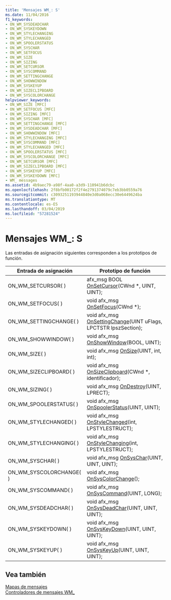 ```yaml
---
title: 'Mensajes WM_: S'
ms.date: 11/04/2016
f1_keywords:
- ON_WM_SYSDEADCHAR
- ON_WM_SYSKEYDOWN
- ON_WM_STYLECHANGING
- ON_WM_STYLECHANGED
- ON_WM_SPOOLERSTATUS
- ON_WM_SYSCHAR
- ON_WM_SETFOCUS
- ON_WM_SIZE
- ON_WM_SIZING
- ON_WM_SETCURSOR
- ON_WM_SYSCOMMAND
- ON_WM_SETTINGCHANGE
- ON_WM_SHOWWINDOW
- ON_WM_SYSKEYUP
- ON_WM_SIZECLIPBOARD
- ON_WM_SYSCOLORCHANGE
helpviewer_keywords:
- ON_WM_SIZE [MFC]
- ON_WM_SETFOCUS [MFC]
- ON_WM_SIZING [MFC]
- ON_WM_SYSCHAR [MFC]
- ON_WM_SETTINGCHANGE [MFC]
- ON_WM_SYSDEADCHAR [MFC]
- ON_WM_SHOWWINDOW [MFC]
- ON_WM_STYLECHANGING [MFC]
- ON_WM_SYSCOMMAND [MFC]
- ON_WM_STYLECHANGED [MFC]
- ON_WM_SPOOLERSTATUS [MFC]
- ON_WM_SYSCOLORCHANGE [MFC]
- ON_WM_SETCURSOR [MFC]
- ON_WM_SIZECLIPBOARD [MFC]
- ON_WM_SYSKEYUP [MFC]
- ON_WM_SYSKEYDOWN [MFC]
- WM_ messages
ms.assetid: 4b9aec79-a98f-4aa0-a3d9-110941b6dcbc
ms.openlocfilehash: 2f8bfb00172f2f4e2791374079c7eb3bb0559a76
ms.sourcegitcommit: c3093251193944840e3d0a068ecc30e6449624ba
ms.translationtype: MT
ms.contentlocale: es-ES
ms.lasthandoff: 03/04/2019
ms.locfileid: "57281524"
---
```

# <a name="wm-messages-s"></a>Mensajes WM_: S

Las entradas de asignación siguientes corresponden a los prototipos de función.

|Entrada de asignación|Prototipo de función|
|---------------|------------------------|
|ON_WM_SETCURSOR( )|afx_msg BOOL [OnSetCursor](../../mfc/reference/cwnd-class.md#onsetcursor)(CWnd *, UINT, UINT);|
|ON_WM_SETFOCUS( )|void afx_msg [OnSetFocus](../../mfc/reference/cwnd-class.md#onsetfocus)(CWnd *);|
|ON_WM_SETTINGCHANGE( )|void afx_msg [OnSettingChange](../../mfc/reference/cwnd-class.md#onsettingchange)(UINT uFlags, LPCTSTR lpszSection);|
|ON_WM_SHOWWINDOW( )|void afx_msg [OnShowWindow](../../mfc/reference/cwnd-class.md#onshowwindow)(BOOL, UINT);|
|ON_WM_SIZE( )|void afx_msg [OnSize](../../mfc/reference/cwnd-class.md#onsize)(UINT, int, int);|
|ON_WM_SIZECLIPBOARD( )|void afx_msg [OnSizeClipboard](../../mfc/reference/cwnd-class.md#onsizeclipboard)(CWnd *, identificador);|
|ON_WM_SIZING( )|void afx_msg [OnDestroy](../../mfc/reference/cwnd-class.md#onsizing)(UINT, LPRECT);|
|ON_WM_SPOOLERSTATUS( )|void afx_msg [OnSpoolerStatus](../../mfc/reference/cwnd-class.md#onspoolerstatus)(UINT, UINT);|
|ON_WM_STYLECHANGED( )|void afx_msg [OnStyleChanged](../../mfc/reference/cwnd-class.md#onstylechanged)(int, LPSTYLESTRUCT);|
|ON_WM_STYLECHANGING( )|void afx_msg [OnStyleChanging](../../mfc/reference/cwnd-class.md#onstylechanging)(int, LPSTYLESTRUCT);|
|ON_WM_SYSCHAR( )|void afx_msg [OnSysChar](../../mfc/reference/cwnd-class.md#onsyschar)(UINT, UINT, UINT);|
|ON_WM_SYSCOLORCHANGE( )|void afx_msg [OnSysColorChange](../../mfc/reference/cwnd-class.md#onsyscolorchange)();|
|ON_WM_SYSCOMMAND( )|void afx_msg [OnSysCommand](../../mfc/reference/cwnd-class.md#onsyscommand)(UINT, LONG);|
|ON_WM_SYSDEADCHAR( )|void afx_msg [OnSysDeadChar](../../mfc/reference/cwnd-class.md#onsysdeadchar)(UINT, UINT, UINT);|
|ON_WM_SYSKEYDOWN( )|void afx_msg [OnSysKeyDown](../../mfc/reference/cwnd-class.md#onsyskeydown)(UINT, UINT, UINT);|
|ON_WM_SYSKEYUP( )|void afx_msg [OnSysKeyUp](../../mfc/reference/cwnd-class.md#onsyskeyup)(UINT, UINT, UINT);|

## <a name="see-also"></a>Vea también

[Mapas de mensajes](../../mfc/reference/message-maps-mfc.md)<br/>
[Controladores de mensajes WM_](../../mfc/reference/handlers-for-wm-messages.md)
